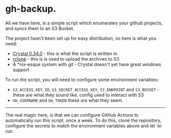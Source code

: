 # gh-backup.

All we have here, is a simple script which enumerates your github projects, and syncs them to an S3 Bucket.

The project hasn't been set up for easy distribution, so here is what you need:
- [Crystal 0.34.0](https://crystal-lang.org/install/) - this is what the script is written in
- [rclone](https://rclone.org/) - this is is used to upload the archives to S3
- A *nix-esque system with git - Crystal doesn't yet have great windows support

To run the script, you will need to configure some environment variables:
- `S3_ACCESS_KEY_ID`, `S3_SECRET_ACCESS_KEY`, `S3_ENDPOINT` and `S3_BUCKET` - these are what they sound like, config used to interact with S3
- `GH_USERNAME` and `GH_TOKEN` these are what they seem.

---

The real magic here, is that we can configure GitHub Actions to automatically run this script, once a week. To do this, clone the repository, configure the secrets to match the environment variables above and let 'er run.
